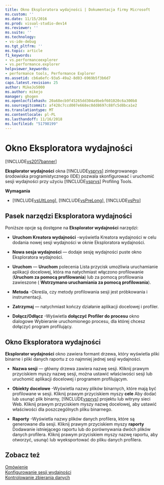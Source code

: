 ```yaml
---
title: Okno Eksploratora wydajności | Dokumentacja firmy Microsoft
ms.custom: ''
ms.date: 11/15/2016
ms.prod: visual-studio-dev14
ms.reviewer: ''
ms.suite: ''
ms.technology:
- vs-ide-debug
ms.tgt_pltfrm: ''
ms.topic: article
f1_keywords:
- vs.performanceexplorer
- vs.performance.explorer
helpviewer_keywords:
- performance tools, Performance Explorer
ms.assetid: cb6a6efc-93a5-49a2-8d03-6969b5f3b6d7
caps.latest.revision: 25
author: MikeJo5000
ms.author: mikejo
manager: ghogen
ms.openlocfilehash: 20a68ecb9f45265dd304a9bebf601020c6a300b8
ms.sourcegitcommit: af428c7ccd007e668ec0dd8697c88fc5d8bca1e2
ms.translationtype: MT
ms.contentlocale: pl-PL
ms.lasthandoff: 11/16/2018
ms.locfileid: "51798199"
---
```

# <a name="performance-explorer-window"></a>Okno Eksploratora wydajności
[!INCLUDE[vs2017banner](../includes/vs2017banner.md)]

**Eksplorator wydajności** okna [!INCLUDE[vsprvs](../includes/vsprvs-md.md)] zintegrowanego środowiska programistycznego (IDE) pozwala skonfigurować i uruchomić sesji wydajności przy użyciu [!INCLUDE[vsprvs](../includes/vsprvs-md.md)] Profiling Tools.  
  
 **Wymagania**  
  
-   [!INCLUDE[vsUltLong](../includes/vsultlong-md.md)], [!INCLUDE[vsPreLong](../includes/vsprelong-md.md)], [!INCLUDE[vsPro](../includes/vspro-md.md)]  
  
## <a name="performance-explorer-toolbar"></a>Pasek narzędzi Eksploratora wydajności  
 Poniższe opcje są dostępne na **Eksplorator wydajności** narzędzi:  
  
-   **Uruchom Kreatora wydajności** -wyświetla Kreatora wydajności w celu dodania nowej sesji wydajności w oknie Eksploratora wydajności.  
  
-   **Nowa sesja wydajności** — dodaje sesję wydajności puste okno Eksploratora wydajności.  
  
-   **Uruchom** — **Uruchom** polecenia Lista przycisk umożliwia uruchamianie aplikacji docelowej, która ma natychmiast włączono profilowanie (**Uruchom za pomocą profilowania**) lub za pomocą profilowania zawieszone ( **Wstrzymano uruchamiania za pomocą profilowania**).  
  
-   **Metoda** -Określa, czy metody profilowania sesji jest próbkowania i instrumentacji.  
  
-   **Zatrzymaj** — natychmiast kończy działanie aplikacji docelowej i profiler.  
  
-   **Dołącz/Odłącz** -Wyświetla **dołączyć Profiler do procesu** okno dialogowe Wybieranie uruchomionego procesu, dla której chcesz dołączyć program profilujący.  
  
## <a name="performance-explorer-window"></a>Okno Eksploratora wydajności  
 **Eksplorator wydajności** okno zawiera formant drzewa, który wyświetla pliki binarne i pliki danych raportu z co najmniej jednej sesji wydajności.  
  
-   **Nazwa sesji** — główny drzewa zawiera nazwę sesji. Kliknij prawym przyciskiem myszy nazwę sesji, można ustawić właściwości sesji lub uruchomić aplikacji docelowej i programem profilującym.  
  
-   **Obiekty docelowe** -Wyświetla nazwy plików binarnych, które mają być profilowane w sesji. Kliknij prawym przyciskiem myszy **cele** Aby dodać lub usunąć plik binarny, [!INCLUDE[vsprvs](../includes/vsprvs-md.md)] projektu lub witryny sieci Web. Kliknij prawym przyciskiem myszy nazwę docelowej, aby ustawić właściwości dla poszczególnych pliku binarnego.  
  
-   **Raporty** -Wyświetla nazwy plików danych profilera, które są generowane dla sesji. Kliknij prawym przyciskiem myszy **raporty** Dodawanie istniejącego raportu lub do porównywania dwóch plików danych profilera. Kliknij prawym przyciskiem myszy nazwę raportu, aby otworzyć, usunąć lub wyeksportować do pliku danych profilera.  
  
## <a name="see-also"></a>Zobacz też  
 [Omówienie](../profiling/overviews-performance-tools.md)   
 [Konfigurowanie sesji wydajności](../profiling/configuring-performance-sessions.md)   
 [Kontrolowanie zbierania danych](../profiling/controlling-data-collection.md)



